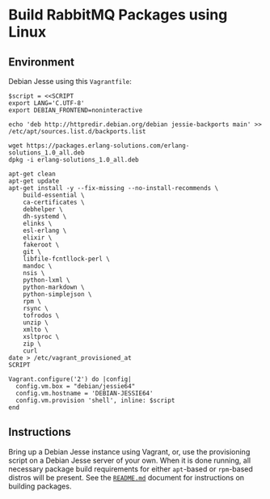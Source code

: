 # Build RabbitMQ Packages using Linux


## Environment

Debian Jesse using this `Vagrantfile`:

```
$script = <<SCRIPT
export LANG='C.UTF-8'
export DEBIAN_FRONTEND=noninteractive

echo 'deb http://httpredir.debian.org/debian jessie-backports main' >> /etc/apt/sources.list.d/backports.list

wget https://packages.erlang-solutions.com/erlang-solutions_1.0_all.deb
dpkg -i erlang-solutions_1.0_all.deb

apt-get clean
apt-get update
apt-get install -y --fix-missing --no-install-recommends \
	build-essential \
	ca-certificates \
	debhelper \
	dh-systemd \
	elinks \
	esl-erlang \
	elixir \
	fakeroot \
	git \
	libfile-fcntllock-perl \
	mandoc \
	nsis \
	python-lxml \
	python-markdown \
	python-simplejson \
	rpm \
	rsync \
	tofrodos \
	unzip \
	xmlto \
	xsltproc \
	zip \
	curl
date > /etc/vagrant_provisioned_at
SCRIPT

Vagrant.configure('2') do |config|
  config.vm.box = "debian/jessie64"
  config.vm.hostname = 'DEBIAN-JESSIE64'
  config.vm.provision 'shell', inline: $script
end
```

## Instructions

Bring up a Debian Jesse instance using Vagrant, or, use the provisioning script
on a Debian Jesse server of your own. When it is done running, all necessary
package build requirements for either `apt`-based or `rpm`-based distros will
be present. See the [`README.md`](README.md#tldr) document for instructions on
building packages.
